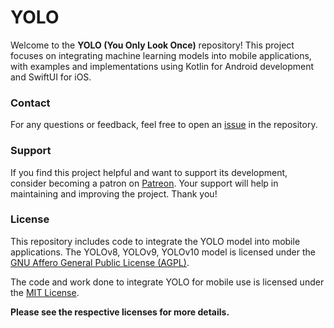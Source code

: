 # YOLO

Welcome to the **YOLO (You Only Look Once)** repository! This project focuses on integrating machine learning models into mobile applications, with examples and implementations using Kotlin for Android development and SwiftUI for iOS.


### Contact
For any questions or feedback, feel free to open an [issue](https://github.com/surendramaran/Machine-Learning-in-Mobile/issues/new) in the repository.

### Support
If you find this project helpful and want to support its development, consider becoming a patron on [Patreon](https://www.patreon.com/SurendraMaran). Your support will help in maintaining and improving the project. Thank you!

### License

This repository includes code to integrate the YOLO model into mobile applications.
The YOLOv8, YOLOv9, YOLOv10 model is licensed under the [GNU Affero General Public License (AGPL)](https://www.gnu.org/licenses/agpl-3.0.en.html).

The code and work done to integrate YOLO for mobile use is licensed under the [MIT License](https://github.com/surendramaran/YOLO/blob/main/LICENSE).

**Please see the respective licenses for more details.**
